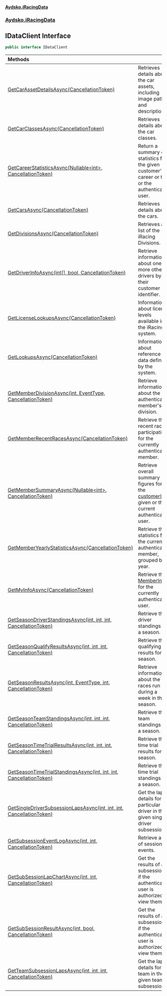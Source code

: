 #### [Aydsko.iRacingData](index.md 'index')
### [Aydsko.iRacingData](index.md#Aydsko.iRacingData 'Aydsko.iRacingData')

## IDataClient Interface

```csharp
public interface IDataClient
```

| Methods | |
| :--- | :--- |
| [GetCarAssetDetailsAsync(CancellationToken)](IDataClient.GetCarAssetDetailsAsync(CancellationToken).md 'Aydsko.iRacingData.IDataClient.GetCarAssetDetailsAsync(System.Threading.CancellationToken)') | Retrieves details about the car assets, including image paths and descriptions. |
| [GetCarClassesAsync(CancellationToken)](IDataClient.GetCarClassesAsync(CancellationToken).md 'Aydsko.iRacingData.IDataClient.GetCarClassesAsync(System.Threading.CancellationToken)') | Retrieves details about the car classes. |
| [GetCareerStatisticsAsync(Nullable&lt;int&gt;, CancellationToken)](IDataClient.GetCareerStatisticsAsync(Nullable_int_,CancellationToken).md 'Aydsko.iRacingData.IDataClient.GetCareerStatisticsAsync(System.Nullable<int>, System.Threading.CancellationToken)') | Return a summary of statistics for the given customer's career or that or the authenticated user. |
| [GetCarsAsync(CancellationToken)](IDataClient.GetCarsAsync(CancellationToken).md 'Aydsko.iRacingData.IDataClient.GetCarsAsync(System.Threading.CancellationToken)') | Retrieves details about the cars. |
| [GetDivisionsAsync(CancellationToken)](IDataClient.GetDivisionsAsync(CancellationToken).md 'Aydsko.iRacingData.IDataClient.GetDivisionsAsync(System.Threading.CancellationToken)') | Retrieves a list of the iRacing Divisions. |
| [GetDriverInfoAsync(int[], bool, CancellationToken)](IDataClient.GetDriverInfoAsync(int[],bool,CancellationToken).md 'Aydsko.iRacingData.IDataClient.GetDriverInfoAsync(int[], bool, System.Threading.CancellationToken)') | Retrieve information about one or more other drivers by their customer identifier. |
| [GetLicenseLookupsAsync(CancellationToken)](IDataClient.GetLicenseLookupsAsync(CancellationToken).md 'Aydsko.iRacingData.IDataClient.GetLicenseLookupsAsync(System.Threading.CancellationToken)') | Information about license levels available in the iRacing system. |
| [GetLookupsAsync(CancellationToken)](IDataClient.GetLookupsAsync(CancellationToken).md 'Aydsko.iRacingData.IDataClient.GetLookupsAsync(System.Threading.CancellationToken)') | Information about reference data defined by the system. |
| [GetMemberDivisionAsync(int, EventType, CancellationToken)](IDataClient.GetMemberDivisionAsync(int,EventType,CancellationToken).md 'Aydsko.iRacingData.IDataClient.GetMemberDivisionAsync(int, Aydsko.iRacingData.Common.EventType, System.Threading.CancellationToken)') | Retrieve information about the authenticated member's division. |
| [GetMemberRecentRacesAsync(CancellationToken)](IDataClient.GetMemberRecentRacesAsync(CancellationToken).md 'Aydsko.iRacingData.IDataClient.GetMemberRecentRacesAsync(System.Threading.CancellationToken)') | Retrieve the recent race participation for the currently authenticated member. |
| [GetMemberSummaryAsync(Nullable&lt;int&gt;, CancellationToken)](IDataClient.GetMemberSummaryAsync(Nullable_int_,CancellationToken).md 'Aydsko.iRacingData.IDataClient.GetMemberSummaryAsync(System.Nullable<int>, System.Threading.CancellationToken)') | Retrieve overall summary figures for the [customerId](IDataClient.GetMemberSummaryAsync(Nullable_int_,CancellationToken).md#Aydsko.iRacingData.IDataClient.GetMemberSummaryAsync(System.Nullable_int_,System.Threading.CancellationToken).customerId 'Aydsko.iRacingData.IDataClient.GetMemberSummaryAsync(System.Nullable<int>, System.Threading.CancellationToken).customerId') given or the current authenticated user. |
| [GetMemberYearlyStatisticsAsync(CancellationToken)](IDataClient.GetMemberYearlyStatisticsAsync(CancellationToken).md 'Aydsko.iRacingData.IDataClient.GetMemberYearlyStatisticsAsync(System.Threading.CancellationToken)') | Retrieve the statistics for the currently authenticated member, grouped by year. |
| [GetMyInfoAsync(CancellationToken)](IDataClient.GetMyInfoAsync(CancellationToken).md 'Aydsko.iRacingData.IDataClient.GetMyInfoAsync(System.Threading.CancellationToken)') | Retrieve the [MemberInfo](MemberInfo.md 'Aydsko.iRacingData.Member.MemberInfo') for the currently authenticated user. |
| [GetSeasonDriverStandingsAsync(int, int, int, CancellationToken)](IDataClient.GetSeasonDriverStandingsAsync(int,int,int,CancellationToken).md 'Aydsko.iRacingData.IDataClient.GetSeasonDriverStandingsAsync(int, int, int, System.Threading.CancellationToken)') | Retrieve the driver standings for a season. |
| [GetSeasonQualifyResultsAsync(int, int, int, CancellationToken)](IDataClient.GetSeasonQualifyResultsAsync(int,int,int,CancellationToken).md 'Aydsko.iRacingData.IDataClient.GetSeasonQualifyResultsAsync(int, int, int, System.Threading.CancellationToken)') | Retrieve the qualifying results for a season. |
| [GetSeasonResultsAsync(int, EventType, int, CancellationToken)](IDataClient.GetSeasonResultsAsync(int,EventType,int,CancellationToken).md 'Aydsko.iRacingData.IDataClient.GetSeasonResultsAsync(int, Aydsko.iRacingData.Common.EventType, int, System.Threading.CancellationToken)') | Retrieve information about the races run during a week in the season. |
| [GetSeasonTeamStandingsAsync(int, int, int, CancellationToken)](IDataClient.GetSeasonTeamStandingsAsync(int,int,int,CancellationToken).md 'Aydsko.iRacingData.IDataClient.GetSeasonTeamStandingsAsync(int, int, int, System.Threading.CancellationToken)') | Retrieve the team standings for a season. |
| [GetSeasonTimeTrialResultsAsync(int, int, int, CancellationToken)](IDataClient.GetSeasonTimeTrialResultsAsync(int,int,int,CancellationToken).md 'Aydsko.iRacingData.IDataClient.GetSeasonTimeTrialResultsAsync(int, int, int, System.Threading.CancellationToken)') | Retrieve the time trial results for a season. |
| [GetSeasonTimeTrialStandingsAsync(int, int, int, CancellationToken)](IDataClient.GetSeasonTimeTrialStandingsAsync(int,int,int,CancellationToken).md 'Aydsko.iRacingData.IDataClient.GetSeasonTimeTrialStandingsAsync(int, int, int, System.Threading.CancellationToken)') | Retrieve the time trial standings for a season. |
| [GetSingleDriverSubsessionLapsAsync(int, int, int, CancellationToken)](IDataClient.GetSingleDriverSubsessionLapsAsync(int,int,int,CancellationToken).md 'Aydsko.iRacingData.IDataClient.GetSingleDriverSubsessionLapsAsync(int, int, int, System.Threading.CancellationToken)') | Get the lap details for a particular driver in the given single-driver subsession. |
| [GetSubsessionEventLogAsync(int, int, CancellationToken)](IDataClient.GetSubsessionEventLogAsync(int,int,CancellationToken).md 'Aydsko.iRacingData.IDataClient.GetSubsessionEventLogAsync(int, int, System.Threading.CancellationToken)') | Retrieve a list of session events. |
| [GetSubSessionLapChartAsync(int, int, CancellationToken)](IDataClient.GetSubSessionLapChartAsync(int,int,CancellationToken).md 'Aydsko.iRacingData.IDataClient.GetSubSessionLapChartAsync(int, int, System.Threading.CancellationToken)') | Get the results of a subsession, if the authenticated user is authorized to view them. |
| [GetSubSessionResultAsync(int, bool, CancellationToken)](IDataClient.GetSubSessionResultAsync(int,bool,CancellationToken).md 'Aydsko.iRacingData.IDataClient.GetSubSessionResultAsync(int, bool, System.Threading.CancellationToken)') | Get the results of a subsession, if the authenticated user is authorized to view them. |
| [GetTeamSubsessionLapsAsync(int, int, int, CancellationToken)](IDataClient.GetTeamSubsessionLapsAsync(int,int,int,CancellationToken).md 'Aydsko.iRacingData.IDataClient.GetTeamSubsessionLapsAsync(int, int, int, System.Threading.CancellationToken)') | Get the lap details for a team in the given team subsession. |
